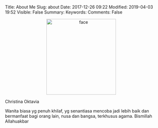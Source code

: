Title: About Me
Slug: about
Date: 2017-12-26 09:22
Modified: 2019-04-03 19:52
Visible: False
Summary: 
Keywords: 
Comments: False

<p align="center">
<img alt="face" src="{static}/images/face.jpg"  height="250" width="230">
</p>


Christina Oktavia

Wanita biasa yg penuh khilaf, yg senantiasa mencoba jadi lebih baik dan
bermanfaat bagi orang lain, nusa dan bangsa, terkhusus agama. Bismillah
Allahuakbar
